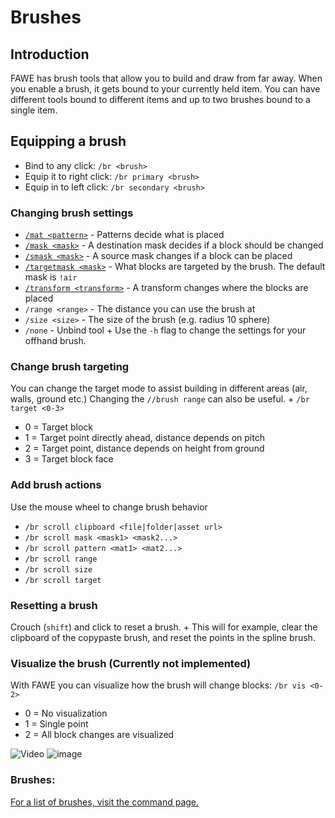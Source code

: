 # Brushes

## Introduction

FAWE has brush tools that allow you to build and draw from far away. When you enable a brush, it gets bound to your currently held item. You can have different tools bound to different items and up to two brushes bound to a single item.

## Equipping a brush

* Bind to any click:
`/br <brush>`
* Equip it to right click:
`/br primary <brush>`
* Equip in to left click:
`/br secondary <brush>`

### Changing brush settings

* [`/mat <pattern>`](../patterns/patterns.md) - Patterns decide what is placed
* [`/mask <mask>`](../masks/masks.md#_masks) - A destination mask decides if a block should be changed
* [`/smask <mask>`](../masks/masks.md#_smask_masks_) - A source mask changes if a block can be placed
* [`/targetmask <mask>`](../masks/masks.md) - What blocks are targeted by the brush. The default mask is `!air`
* [`/transform <transform>`](../transforms/transforms.md) - A transform changes where the blocks are placed
* `/range <range>` - The distance you can use the brush at
* `/size <size>` - The size of the brush (e.g. radius 10 sphere)
* `/none` - Unbind tool  +
Use the `-h` flag to change the settings for your offhand brush.

### Change brush targeting

You can change the target mode to assist building in different areas (air, walls, ground etc.)
Changing the `//brush range` can also be useful.  +
`/br target <0-3>`

* 0 = Target block
* 1 = Target point directly ahead, distance depends on pitch
* 2 = Target point, distance depends on height from ground
* 3 = Target block face

### Add brush actions

Use the mouse wheel to change brush behavior

* `/br scroll clipboard <file|folder|asset url>`
* `/br scroll mask <mask1> <mask2...>`
* `/br scroll pattern <mat1> <mat2...>`
* `/br scroll range`
* `/br scroll size`
* `/br scroll target`

### Resetting a brush

Crouch (`shift`) and click to reset a brush. +
This will for example, clear the clipboard of the copypaste brush, and reset the points in the spline brush.

### Visualize the brush (Currently not implemented)

With FAWE you can visualize how the brush will change blocks:
`/br vis <0-2>`

* 0 = No visualization
* 1 = Single point
* 2 = All block changes are visualized

![Video](https://www.youtube.com/watch?v=xX-MTSLoNXw)
![image](https://i.imgur.com/J2g6Qfn.jpeg)

### Brushes:

[For a list of brushes, visit the command page.](main-commands-and-permissions.md#_brush_commands)